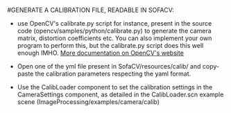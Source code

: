 #GENERATE A CALIBRATION FILE, READABLE IN SOFACV:

- use OpenCV's calibrate.py script for instance, present in the source code (opencv/samples/python/calibrate.py) to generate the camera matrix, distortion coefficients etc.
You can also implement your own program to perform this, but the calibrate.py script does this well enough IMHO. [More documentation on OpenCV's website](https://docs.opencv.org/3.1.0/d4/d94/tutorial_camera_calibration.html)

- Open one of the yml file present in SofaCV/resources/calib/ and copy-paste the calibration parameters respecting the yaml format.

- Use the CalibLoader component to set the calibration settings in the CameraSettings component, as detailed in the CalibLoader.scn example scene (ImageProcessing/examples/camera/calib)
